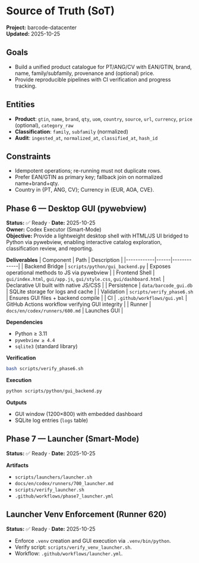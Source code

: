 # Source of Truth (SoT)

**Project:** barcode-datacenter  
**Updated:** 2025-10-25

## Goals
- Build a unified product catalogue for PT/ANG/CV with EAN/GTIN, brand, name, family/subfamily, provenance and (optional) price.
- Provide reproducible pipelines with CI verification and progress tracking.

## Entities
- **Product**: `gtin`, `name`, `brand`, `qty`, `uom`, `country`, `source`, `url`, `currency`, `price` (optional), `category_raw`
- **Classification**: `family`, `subfamily` (normalized)
- **Audit**: `ingested_at`, `normalized_at`, `classified_at`, `hash_id`

## Constraints
- Idempotent operations; re-running must not duplicate rows.
- Prefer EAN/GTIN as primary key; fallback join on normalized name+brand+qty.
- Country in {PT, ANG, CV}; Currency in {EUR, AOA, CVE}.

## Phase 6 — Desktop GUI (pywebview)

**Status:** ✅ Ready · **Date:** 2025-10-25  
**Owner:** Codex Executor (Smart-Mode)  
**Objective:** Provide a lightweight desktop shell with HTML/JS UI bridged to Python via pywebview, enabling interactive catalog exploration, classification review, and reporting.

**Deliverables**
| Component | Path | Description |
|------------|------|-------------|
| Backend Bridge | `scripts/python/gui_backend.py` | Exposes operational methods to JS via pywebview |
| Frontend Shell | `gui/index.html`, `gui/app.js`, `gui/style.css`, `gui/dashboard.html` | Declarative UI built with native JS/CSS |
| Persistence | `data/barcode_gui.db` | SQLite storage for logs and cache |
| Validation | `scripts/verify_phase6.sh` | Ensures GUI files + backend compile |
| CI | `.github/workflows/gui.yml` | GitHub Actions workflow verifying GUI integrity |
| Runner | `docs/en/codex/runners/600.md` | Launches GUI |

**Dependencies**
- Python ≥ 3.11  
- `pywebview ≥ 4.4`  
- `sqlite3` (standard library)

**Verification**
```bash
bash scripts/verify_phase6.sh
```

**Execution**
```bash
python scripts/python/gui_backend.py
```

**Outputs**
- GUI window (1200×800) with embedded dashboard
- SQLite log entries (`logs` table)



## Phase 7 — Launcher (Smart-Mode)

**Status:** ✅ Ready · **Date:** 2025-10-25

**Artifacts**
- `scripts/launchers/launcher.sh`
- `docs/en/codex/runners/700_launcher.md`
- `scripts/verify_launcher.sh`
- `.github/workflows/phase7_launcher.yml`



## Launcher Venv Enforcement (Runner 620)

**Status:** ✅ Ready · **Date:** 2025-10-25

- Enforce `.venv` creation and GUI execution via `.venv/bin/python`.
- Verify script: `scripts/verify_venv_launcher.sh`.
- Workflow: `.github/workflows/launcher.yml`.
